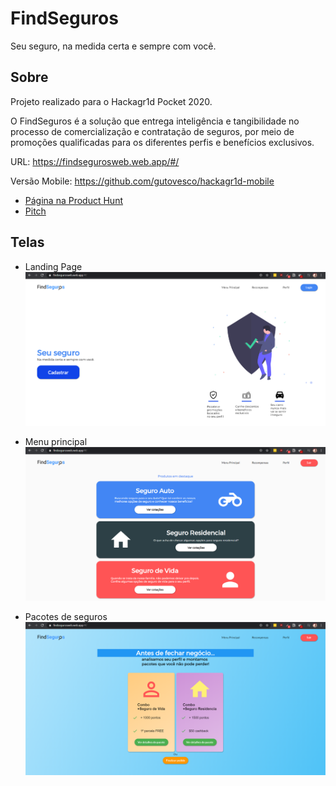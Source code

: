 # FindSeguros

Seu seguro, na medida certa e sempre com você.

## Sobre

Projeto realizado para o Hackagr1d Pocket 2020.

O FindSeguros é a solução que entrega inteligência e tangibilidade no processo de comercialização e contratação de seguros, por meio de promoções qualificadas para os diferentes perfis e benefícios exclusivos.

URL: https://findsegurosweb.web.app/#/ 

Versão Mobile: https://github.com/gutovesco/hackagr1d-mobile

- [Página na Product Hunt](https://www.producthunt.com/posts/findseguros) 
- [Pitch](https://www.youtube.com/watch?v=BS_XdA3J23s)


## Telas
- Landing Page
![alt text](https://github.com/kylekun/findseguros-web/blob/master/images/landing-page.PNG)


- Menu principal
![alt text](https://github.com/kylekun/findseguros-web/blob/master/images/main-page.PNG)


- Pacotes de seguros
![alt text](https://github.com/kylekun/findseguros-web/blob/master/images/final-page.PNG)
